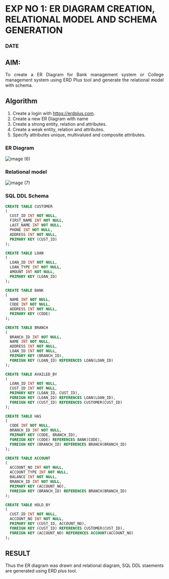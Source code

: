 # EXP NO 1: ER DIAGRAM CREATION, RELATIONAL MODEL AND SCHEMA GENERATION  
### DATE
## AIM:
<div align="justify">
   To create a ER Diagram for Bank management system or College management system using ERD Plus tool and generate the relational model with schema. 
</div>

## Algorithm
1. Create a login with https://erdplus.com.
2. Create a new ER Diagram with name
3. Create a strong entity, relation and attributes.
4. Create a weak entity, relation and attributes.
5. Specify attributes unique, multivalued and composite attributes.

### ER Diagram 
![image (6)](https://github.com/ArpanBardhan/DBMS/assets/119405037/87c91cff-549e-4f9b-852c-cdca05e2d472)


### Relational model
![image (7)](https://github.com/ArpanBardhan/DBMS/assets/119405037/e18e92b0-911b-4ffc-9bf9-050dea5bd13a)


### SQL DDL Schema 
```SQL
CREATE TABLE CUSTOMER
(
  CUST_ID INT NOT NULL,
  FIRST_NAME INT NOT NULL,
  LAST_NAME INT NOT NULL,
  PHONE INT NOT NULL,
  ADDRESS INT NOT NULL,
  PRIMARY KEY (CUST_ID)
);

CREATE TABLE LOAN
(
  LOAN_ID INT NOT NULL,
  LOAN_TYPE INT NOT NULL,
  AMOUNT INT NOT NULL,
  PRIMARY KEY (LOAN_ID)
);

CREATE TABLE BANK
(
  NAME INT NOT NULL,
  CODE INT NOT NULL,
  ADDRESS INT NOT NULL,
  PRIMARY KEY (CODE)
);

CREATE TABLE BRANCH
(
  BRANCH_ID INT NOT NULL,
  NAME INT NOT NULL,
  ADDRESS INT NOT NULL,
  LOAN_ID INT NOT NULL,
  PRIMARY KEY (BRANCH_ID),
  FOREIGN KEY (LOAN_ID) REFERENCES LOAN(LOAN_ID)
);

CREATE TABLE AVAILED_BY
(
  LOAN_ID INT NOT NULL,
  CUST_ID INT NOT NULL,
  PRIMARY KEY (LOAN_ID, CUST_ID),
  FOREIGN KEY (LOAN_ID) REFERENCES LOAN(LOAN_ID),
  FOREIGN KEY (CUST_ID) REFERENCES CUSTOMER(CUST_ID)
);

CREATE TABLE HAS
(
  CODE INT NOT NULL,
  BRANCH_ID INT NOT NULL,
  PRIMARY KEY (CODE, BRANCH_ID),
  FOREIGN KEY (CODE) REFERENCES BANK(CODE),
  FOREIGN KEY (BRANCH_ID) REFERENCES BRANCH(BRANCH_ID)
);

CREATE TABLE ACCOUNT
(
  ACCOUNT_NO INT NOT NULL,
  ACCOUNT_TYPE INT NOT NULL,
  BALANCE INT NOT NULL,
  BRANCH_ID INT NOT NULL,
  PRIMARY KEY (ACCOUNT_NO),
  FOREIGN KEY (BRANCH_ID) REFERENCES BRANCH(BRANCH_ID)
);

CREATE TABLE HOLD_BY
(
  CUST_ID INT NOT NULL,
  ACCOUNT_NO INT NOT NULL,
  PRIMARY KEY (CUST_ID, ACCOUNT_NO),
  FOREIGN KEY (CUST_ID) REFERENCES CUSTOMER(CUST_ID),
  FOREIGN KEY (ACCOUNT_NO) REFERENCES ACCOUNT(ACCOUNT_NO)
);


```

## RESULT 
<div align="justify">
Thus the ER diagram was drawn and relational diagram, SQL DDL staements are generated using ERD plus tool.
</div>
